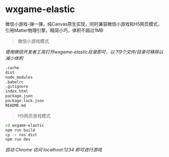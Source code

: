 # wxgame-elastic
微信小游戏-弹一弾，纯Canvas原生实现，同时兼容微信小游戏和H5网页模式，引用Matter物理引擎，精简小巧，体积不超过1MB

>微信小游戏模式

*使用微信开发者工具打开wxgame-elastic目录即可，以下9个文件/目录可移除以减小体积*

```sh
.cache
dist
node_modules
.babelrc
.gitignore
index.html
package.json
package-lock.json
README.md
```

>H5网页游戏模式

```sh
cd wxgame-elastic
npm run build
cp -r res dist
npm run dev
```
*启动 Chrome 访问 localhost:1234 即可进行游戏*


